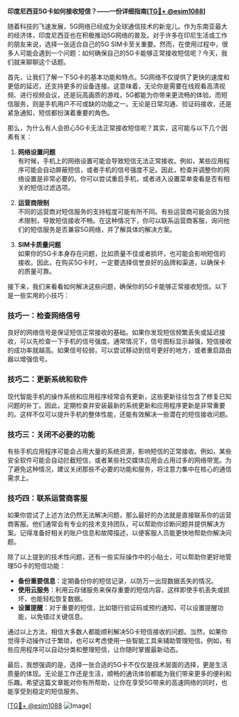 **印度尼西亚5G卡如何接收短信？——一份详细指南[[TG💪+ @esim1088](https://t.me/s/esim1088)]**

随着科技的飞速发展，5G网络已经成为全球通信技术的新宠儿。作为东南亚最大的经济体，印度尼西亚也在积极推动5G网络的普及。对于许多在印尼生活或工作的朋友来说，选择一张适合自己的5G SIM卡至关重要。然而，在使用过程中，很多人可能会遇到一个问题：如何确保自己的5G卡能够正常接收短信呢？今天，我们就来聊聊这个话题。

首先，让我们了解一下5G卡的基本功能和特点。5G网络不仅提供了更快的速度和更低的延迟，还支持更多的设备连接。这意味着，无论你是需要在线观看高清视频、进行视频会议，还是玩高画质的游戏，5G都能为你带来更流畅的体验。而短信服务，则是手机用户不可或缺的功能之一。无论是日常沟通、验证码接收，还是紧急通知，短信都扮演着重要的角色。

那么，为什么有人会担心5G卡无法正常接收短信呢？其实，这可能与以下几个因素有关：

1. **网络设置问题**  
   有时候，手机上的网络设置可能会导致短信无法正常接收。例如，某些应用程序可能会自动屏蔽短信，或者手机的信号强度不足。因此，检查并调整你的网络设置是非常必要的。你可以尝试重启手机，或者进入设置菜单查看是否有相关的短信过滤选项。

2. **运营商限制**  
   不同的运营商对短信服务的支持程度可能有所不同。有些运营商可能会因为技术限制，导致短信接收不畅。在这种情况下，你可以联系运营商客服，询问他们的短信服务是否兼容5G网络，并了解具体的解决方案。

3. **SIM卡质量问题**  
   如果你的5G卡本身存在问题，比如质量不佳或者损坏，也可能会影响短信的接收。因此，在购买5G卡时，一定要选择信誉良好的品牌和渠道，以确保卡的质量可靠。

接下来，我们来看看如何解决这些问题，确保你的5G卡能够正常接收短信。以下是一些实用的小技巧：

### 技巧一：检查网络信号  
良好的网络信号是保证短信正常接收的基础。如果你发现短信频繁丢失或延迟接收，可以先检查一下手机的信号强度。通常情况下，信号图标显示越强，短信接收的成功率就越高。如果信号较弱，可以尝试移动到信号更好的地方，或者重启路由器以增强信号。

### 技巧二：更新系统和软件  
现代智能手机的操作系统和应用程序经常会有更新，这些更新往往包含了修复已知问题的补丁。因此，定期检查并安装最新的系统更新和应用程序更新是非常重要的。这样不仅可以提升手机的整体性能，还能有效解决一些潜在的短信接收问题。

### 技巧三：关闭不必要的功能  
有些手机应用程序可能会占用大量的系统资源，影响短信的正常接收。例如，某些安全软件可能会自动拦截短信，或者某些社交媒体应用会占用过多的网络带宽。为了避免这种情况，建议关闭那些不必要的功能和服务，将注意力集中在核心的通信需求上。

### 技巧四：联系运营商客服  
如果你尝试了上述方法仍然无法解决问题，那么最好的办法就是直接联系你的运营商客服。他们通常会有专业的技术支持团队，可以帮助你诊断问题并提供解决方案。记得准备好相关的账户信息和故障描述，以便客服人员能更快地帮助你解决问题。

除了以上提到的技术性问题，还有一些实际操作中的小贴士，可以帮助你更好地管理5G卡的短信功能：

- **备份重要信息**：定期备份你的短信记录，以防万一出现数据丢失的情况。
- **使用云服务**：利用云存储服务来保存重要的短信内容，这样即使手机丢失或损坏，也能轻松恢复数据。
- **设置提醒**：对于重要的短信，比如银行验证码或预约通知，可以设置提醒功能，以免错过关键信息。

通过以上方法，相信大多数人都能顺利解决5G卡短信接收的问题。当然，如果你觉得手动操作过于繁琐，也可以考虑使用一些智能工具来辅助管理短信。例如，有些应用程序可以自动分类和整理短信，让你随时掌握最新动态。

最后，我想强调的是，选择一张合适的5G卡不仅仅是技术层面的选择，更是生活质量的体现。无论是工作还是生活，顺畅的通讯体验都能为我们带来更多的便利和乐趣。希望这篇文章能对你有所帮助，让你在享受5G带来的高速网络的同时，也能享受到稳定的短信服务。

[[TG💪+ @esim1088](https://t.me/s/esim1088) ![Image](https://i.postimg.cc/4NQfJmqS/Snipaste-2025-05-13-00-14-12.png)]